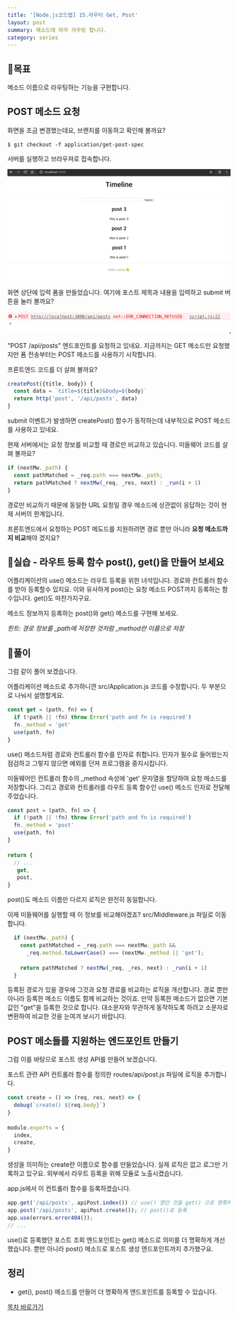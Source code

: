 ```yaml
---
title: '[Node.js코드랩] 15.라우터 Get, Post'
layout: post
summary: 메소드에 따라 라우팅 합니다.
category: series
---
```


## 🌳목표 

메소드 이름으로 라우팅하는 기능을 구현합니다. 

## POST 메소드 요청

화면을 조금 변경했는데요, 브랜치를 이동하고 확인해 볼까요? 

```
$ git checkout -f application/get-post-spec
```

서버를 실행하고 브라우져로 접속합니다.

![](/assets/imgs/2018/12/15/result_1.png)

화면 상단에 입력 폼을 만들었습니다. 여기에 포스트 제목과 내용을 입력하고 submit 버튼을 눌러 볼까요?

![](/assets/imgs/2018/12/15/result_2.png)

"POST /api/posts" 엔드포인트를 요청하고 있네요. 
지금까지는 GET 메소드만 요청했지만 폼 전송부터는 POST 메소드를 사용하기 시작합니다.

프론트엔드 코드를 더 살펴 볼까요?

```js
createPost({title, body}) {
  const data = `title=${title}&body=${body}`
  return http('post', '/api/posts', data)
}
```

submit 이벤트가 발생하면 createPost() 함수가 동작하는데 내부적으로 POST 메소드를 사용하고 있네요.

현재 서버에서는 요청 정보를 비교할 때 경로만 비교하고 있습니다. 미들웨어 코드를 살펴 볼까요? 

```js
if (nextMw._path) {
  const pathMatched = _req.path === nextMw._path;
  return pathMatched ? nextMw(_req, _res, next) : _run(i + 1)
}
```

경로만 비교하기 때문에 동일한 URL 요청일 경우 메소드에 상관없이 응답하는 것이 현재 서버의 한계입니다.

프론트엔드에서 요청하는 POST 메도드를 지원하려면 경로 뿐만 아니라 **요청 메소드까지 비교**해야 겠지요?

## 🐤실습 - 라우트 등록 함수 post(), get()을 만들어 보세요 

어플리케이션의 use() 메소드는 라우트 등록을 위한 녀석입니다. 경로와 컨트롤러 함수를 받아 등록할수 있지요.
이와 유사하게 post()는 요청 메소드 POST까지 등록하는 함수입니다. get()도 마찬가지구요.

메소드 정보까지 등록하는 post()와 get() 메소드를 구현해 보세요.

*힌트: 경로 정보를 _path에 저장한 것처럼 _method란 이름으로 저장*

## 🐤풀이 

그럼 같이 풀어 보겠습니다.

어플리케이션 메소드로 추가하니깐 src/Application.js 코드를 수정합니다.
두 부분으로 나눠서 설명할게요.

```js 
const get = (path, fn) => {
  if (!path || !fn) throw Error('path and fn is required')
  fn._method = 'get'
  use(path, fn)
}
```

use() 메소드처럼 경로와 컨트롤러 함수를 인자로 취합니다. 
인자가 필수로 들어왔는지 점검하고 그렇지 않으면 예외를 던져 프로그램을 중지시킵니다.

미들웨어인 컨트롤러 함수의 _method 속성에 'get' 문자열을 할당하여 요청 메소드를 저장합니다.
그리고 경로와 컨트롤러를 라우트 등록 함수인 use() 메소드 인자로 전달해 주었습니다.

```js 
const post = (path, fn) => {
  if (!path || !fn) throw Error('path and fn is required')
  fn._method = 'post'
  use(path, fn)
}

return {
  // ...
   get,
   post,
}
```

post()도 메소드 이름만 다르지 로직은 완전히 동일합니다.

이제 미들웨어를 실행할 때 이 정보를 비교해야겠죠? 
src/Middleware.js 파일로 이동합니다.

```js
  if (nextMw._path) {
    const pathMatched = _req.path === nextMw._path &&
      _req.method.toLowerCase() === (nextMw._method || 'get');

    return pathMatched ? nextMw(_req, _res, next) : _run(i + 1)
  }
```

등록된 경로가 있을 경우에 그것과 요청 경로를 비교하는 로직을 개선합니다.
경로 뿐만아니라 등록한 메소드 이름도 함께 비교하는 것이죠. 
만약 등록한 메소드가 없으면 기본값인 "get"을 등록한 것으로 합니다. 
대소문자와 무관하게 동작하도록 하려고 소문자로 변환하여 비교한 것을 눈여겨 보시기 바랍니다.

## POST 메소들를 지원하는 엔드포인트 만들기

그럼 이를 바탕으로 포스트 생성 API를 만들어 보겠습니다. 

포스트 관련 API 컨트롤러 함수를 정의한 routes/api/post.js 파일에 로직을 추가합니다.

```js
const create = () => (req, res, next) => {
  debug(`create() ${req.body}`)
}

module.exports = {
  index,
  create,
}
```

생성을 의미하는 create란 이름으로 함수를 만들었습니다. 실제 로직은 없고 로그만 기록하고 있구요.
외부에서 라우트 등록을 위해 모듈로 노출시켰습니다.

app.js에서 이 컨트롤러 함수를 등록하겠습니다.

```js
app.get('/api/posts', apiPost.index()) // use() 였던 것을 get() 으로 명확히 등록
app.post('/api/posts', apiPost.create()); // post()로 등록
app.use(errors.error404());
// ...
```

use()로 등록했던 포스트 조회 엔드포인트는 get() 메소드로 의미를 더 명확하게 개선했습니다.
뿐만 아니라 post() 메소드로 포스트 생성 엔드포인트까지 추가했구요. 

## 정리 

* get(), post() 메소드를 만들어 더 명확하게 엔드포인트를 등록할 수 있습니다.

[목차 바로가기](/series/2018/12/01/node-web-0_index.html)

